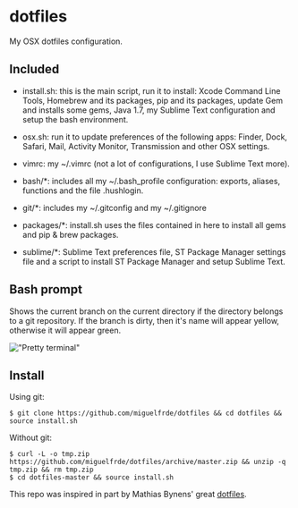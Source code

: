dotfiles
========

My OSX dotfiles configuration.

Included
--------

- install.sh: this is the main script, run it to install: Xcode Command Line Tools, Homebrew and its packages, pip and its packages, update Gem and installs some gems, Java 1.7, my Sublime Text configuration and setup the bash environment.

- osx.sh: run it to update preferences of the following apps: Finder, Dock, Safari, Mail, Activity Monitor, Transmission and other OSX settings.

- vimrc: my ~/.vimrc (not a lot of configurations, I use Sublime Text more).

- bash/*: includes all my ~/.bash_profile configuration: exports, aliases, functions and the file .hushlogin.

- git/*: includes my ~/.gitconfig and my ~/.gitignore

- packages/*: install.sh uses the files contained in here to install all gems and pip & brew packages.

- sublime/*: Sublime Text preferences file, ST Package Manager settings file and a script to install ST Package Manager and setup Sublime Text.

Bash prompt
---------------

Shows the current branch on the current directory if the directory belongs to a git repository. If the branch is dirty, then it's name will appear yellow, otherwise it will appear green.

!["Pretty terminal"](https://dl.dropboxusercontent.com/u/17055504/prompt.png)

Install
-------

Using git:
```
$ git clone https://github.com/miguelfrde/dotfiles && cd dotfiles && source install.sh
```

Without git:
```
$ curl -L -o tmp.zip https://github.com/miguelfrde/dotfiles/archive/master.zip && unzip -q tmp.zip && rm tmp.zip
$ cd dotfiles-master && source install.sh
```

This repo was inspired in part by Mathias Bynens' great [dotfiles](https://github.com/mathiasbynens/dotfiles).
